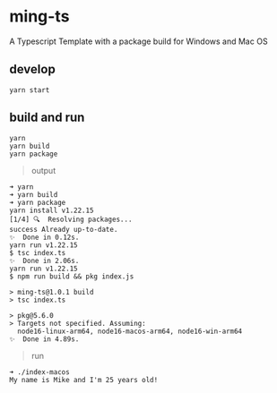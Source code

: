# ming-ts
A Typescript Template with a package build for Windows and Mac OS

## develop
```
yarn start
```

## build and run
```
yarn
yarn build
yarn package
```
> output
```
➜ yarn
➜ yarn build
➜ yarn package
yarn install v1.22.15
[1/4] 🔍  Resolving packages...
success Already up-to-date.
✨  Done in 0.12s.
yarn run v1.22.15
$ tsc index.ts
✨  Done in 2.06s.
yarn run v1.22.15
$ npm run build && pkg index.js

> ming-ts@1.0.1 build
> tsc index.ts

> pkg@5.6.0
> Targets not specified. Assuming:
  node16-linux-arm64, node16-macos-arm64, node16-win-arm64
✨  Done in 4.89s.
```
> run
```
➜ ./index-macos
My name is Mike and I'm 25 years old!
```
